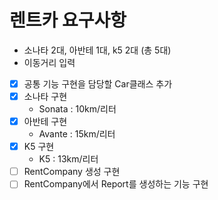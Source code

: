 # 렌트카 요구사항
- 소나타 2대, 아반테 1대, k5 2대 (총 5대)
- 이동거리 입력
- [x] 공통 기능 구현을 담당할 Car클래스 추가
- [x] 소나타 구현
	- Sonata : 10km/리터
- [x] 아반테 구현
	- Avante : 15km/리터
- [x] K5 구현
	- K5 : 13km/리터
- [ ] RentCompany 생성 구현
- [ ] RentCompany에서 Report를 생성하는 기능 구현